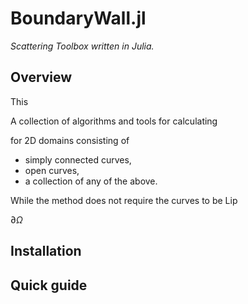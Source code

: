 # BoundaryWall.jl

*Scattering Toolbox written in Julia.*

## Overview

This 

A collection of algorithms and tools for calculating 

for 2D domains consisting of 
- simply connected curves,
- open curves,
- a collection of any of the above.

While the method does not require the curves to be Lip

$\partial\Omega$

## Installation



## Quick guide
